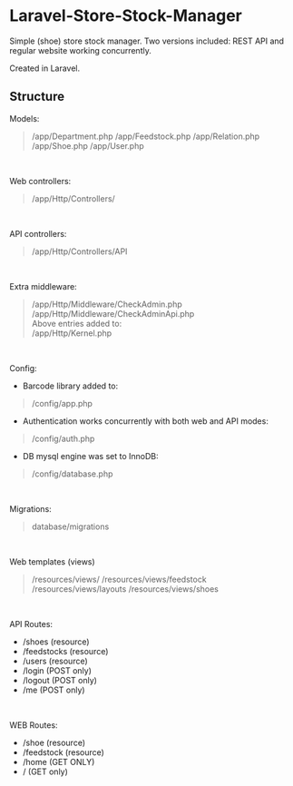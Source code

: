 # Laravel-Store-Stock-Manager
Simple (shoe) store stock manager. Two versions included: REST API and regular website working concurrently. 

Created in Laravel.
<br />

## Structure
Models:
> /app/Department.php
> /app/Feedstock.php
> /app/Relation.php
> /app/Shoe.php
> /app/User.php
<br />

Web controllers:
> /app/Http/Controllers/
<br />

API controllers:
> /app/Http/Controllers/API
<br />

Extra middleware:
> /app/Http/Middleware/CheckAdmin.php  
> /app/Http/Middleware/CheckAdminApi.php  
> Above entries added to:  
> /app/Http/Kernel.php
<br />

Config:  
- Barcode library added to:
> /config/app.php  
- Authentication works concurrently with both web and API modes: 
> /config/auth.php  
- DB mysql engine was set to InnoDB: 
> /config/database.php  
<br />

Migrations:
> database/migrations
<br />

Web templates (views)
> /resources/views/
> /resources/views/feedstock
> /resources/views/layouts
> /resources/views/shoes
<br />

API Routes:  
- /shoes (resource)
- /feedstocks (resource)
- /users (resource)
- /login (POST only)
- /logout (POST only)
- /me (POST only)
<br />

WEB Routes:
- /shoe (resource)
- /feedstock (resource)
- /home (GET ONLY)
- / (GET only)
<br />




